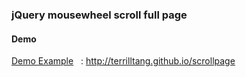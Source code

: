### jQuery mousewheel scroll full page

#### Demo

[Demo Example](http://terrilltang.github.io/scrollpage "jQuery Mousewheel scroll full page") &nbsp;&nbsp;: http://terrilltang.github.io/scrollpage
